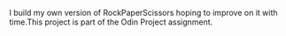 I build my own version of RockPaperScissors hoping to improve on it with time.This project is part of the Odin Project assignment.
